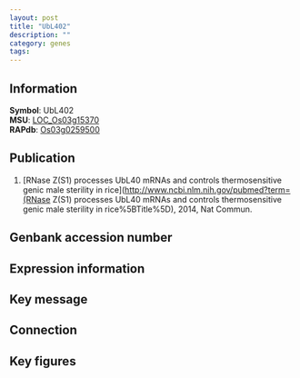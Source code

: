 ```yaml
---
layout: post
title: "UbL402"
description: ""
category: genes
tags: 
---
```


## Information
__Symbol__: UbL402  
__MSU__: [LOC_Os03g15370](http://rice.plantbiology.msu.edu/cgi-bin/ORF_infopage.cgi?orf=LOC_Os03g15370)  
__RAPdb__: [Os03g0259500](http://rapdb.dna.affrc.go.jp/viewer/gbrowse_details/irgsp1?name=Os03g0259500)  

## Publication
1. [RNase Z(S1) processes UbL40 mRNAs and controls thermosensitive genic male sterility in rice](http://www.ncbi.nlm.nih.gov/pubmed?term=(RNase Z(S1) processes UbL40 mRNAs and controls thermosensitive genic male sterility in rice%5BTitle%5D), 2014, Nat Commun.

## Genbank accession number

## Expression information

## Key message

## Connection

## Key figures


